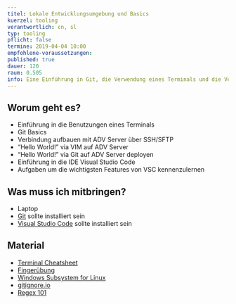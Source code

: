 ```yaml
---
titel: Lokale Entwicklungsumgebung und Basics
kuerzel: tooling
verantwortlich: cn, sl
typ: tooling
pflicht: false
termine: 2019-04-04 10:00
empfohlene-voraussetzungen: 
published: true
dauer: 120
raum: 0.505
info: Eine Einführung in Git, die Verwendung eines Terminals und die Verwendung einer IDE
---
```


## Worum geht es?
- Einführung in die Benutzungen eines Terminals 
- Git Basics
- Verbindung aufbauen mit ADV Server über SSH/SFTP
- “Hello World!” via VIM auf ADV Server
- “Hello World!” via Git auf ADV Server deployen
- Einführung in die IDE Visual Studio Code
- Aufgaben um die wichtigsten Features von VSC kennenzulernen 

## Was muss ich mitbringen?
- Laptop
- [Git](https://git-scm.com/downloads) sollte installiert sein
- [Visual Studio Code](https://code.visualstudio.com/) sollte installiert sein 

## Material
- [Terminal Cheatsheet](https://github.com/th-koeln/mi-bachelor-webdevelopment/blob/master/material/tooling/TerminalCheatSheet.pdf)
- [Fingerübung](https://github.com/th-koeln/mi-bachelor-webdevelopment/tree/master/material/tooling/ugly-code-example)
- [Windows Subsystem for Linux](https://docs.microsoft.com/de-de/windows/wsl/install-win10)
- [gitignore.io](https://www.gitignore.io/)
- [Regex 101](https://regex101.com/)
